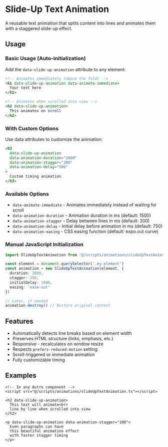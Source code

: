 # Slide-Up Text Animation

A reusable text animation that splits content into lines and animates them with a staggered slide-up effect.

## Usage

### Basic Usage (Auto-initialization)

Add the `data-slide-up-animation` attribute to any element:

```html
<!-- Animates immediately (above the fold) -->
<h1 data-slide-up-animation data-animate-immediate>
  Your text here
</h1>

<!-- Animates when scrolled into view -->
<h2 data-slide-up-animation>
  This animates on scroll
</h2>
```

### With Custom Options

Use data attributes to customize the animation:

```html
<h3 
  data-slide-up-animation
  data-animation-duration="2000"
  data-animation-stagger="300"
  data-animation-delay="500"
>
  Custom timing animation
</h3>
```

### Available Options

- `data-animate-immediate` - Animates immediately instead of waiting for scroll
- `data-animation-duration` - Animation duration in ms (default: 1500)
- `data-animation-stagger` - Delay between lines in ms (default: 200)
- `data-animation-delay` - Initial delay before animation in ms (default: 750)
- `data-animation-easing` - CSS easing function (default: expo.out curve)

### Manual JavaScript Initialization

```typescript
import SlideUpTextAnimation from '@/scripts/animations/slideUpTextAnimation'

const element = document.querySelector('.my-element')
const animation = new SlideUpTextAnimation(element, {
  duration: 2000,
  stagger: 250,
  initialDelay: 1000,
  easing: 'ease-out'
})

// Later, if needed
animation.destroy() // Restore original content
```

## Features

- Automatically detects line breaks based on element width
- Preserves HTML structure (links, emphasis, etc.)
- Responsive - recalculates on window resize
- Respects `prefers-reduced-motion` setting
- Scroll-triggered or immediate animation
- Fully customizable timing

## Examples

```astro
<!-- In any Astro component -->
<script src="@/scripts/animations/slideUpTextAnimation.ts"></script>

<h2 data-slide-up-animation>
  This text will animate<br>
  line by line when scrolled into view
</h2>

<p data-slide-up-animation data-animation-stagger="100">
  Even paragraphs can have
  this beautiful animation effect
  with faster stagger timing
</p>
```